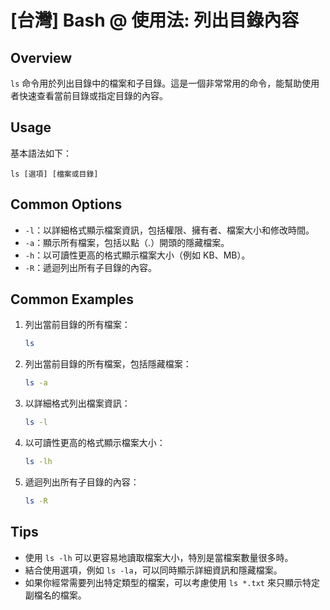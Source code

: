 # [台灣] Bash @ 使用法: 列出目錄內容

## Overview
`ls` 命令用於列出目錄中的檔案和子目錄。這是一個非常常用的命令，能幫助使用者快速查看當前目錄或指定目錄的內容。

## Usage
基本語法如下：
```
ls [選項] [檔案或目錄]
```

## Common Options
- `-l`：以詳細格式顯示檔案資訊，包括權限、擁有者、檔案大小和修改時間。
- `-a`：顯示所有檔案，包括以點（.）開頭的隱藏檔案。
- `-h`：以可讀性更高的格式顯示檔案大小（例如 KB、MB）。
- `-R`：遞迴列出所有子目錄的內容。

## Common Examples
1. 列出當前目錄的所有檔案：
   ```bash
   ls
   ```

2. 列出當前目錄的所有檔案，包括隱藏檔案：
   ```bash
   ls -a
   ```

3. 以詳細格式列出檔案資訊：
   ```bash
   ls -l
   ```

4. 以可讀性更高的格式顯示檔案大小：
   ```bash
   ls -lh
   ```

5. 遞迴列出所有子目錄的內容：
   ```bash
   ls -R
   ```

## Tips
- 使用 `ls -lh` 可以更容易地讀取檔案大小，特別是當檔案數量很多時。
- 結合使用選項，例如 `ls -la`，可以同時顯示詳細資訊和隱藏檔案。
- 如果你經常需要列出特定類型的檔案，可以考慮使用 `ls *.txt` 來只顯示特定副檔名的檔案。
